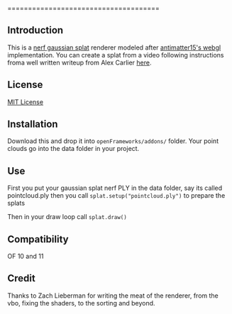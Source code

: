 =====================================

Introduction
-------------
This is a [nerf gaussian splat](https://repo-sam.inria.fr/fungraph/3d-gaussian-splatting/) renderer modeled after [antimatter15's webgl](https://github.com/antimatter15/splat) implementation.
You can create a splat from a video following instructions froma well written writeup from Alex Carlier [here](https://www.reshot.ai/3d-gaussian-splatting). 

License
-------
[MIT License](https://en.wikipedia.org/wiki/MIT_License)

Installation
------------
Download this and drop it into `openFrameworks/addons/` folder. Your point clouds go into the data folder in your project.

Use
------------

First you put your gaussian splat nerf PLY in the data folder, say its called pointcloud.ply then you call  ```splat.setup("pointcloud.ply")``` to prepare the splats

Then in your draw loop call ```splat.draw()``` 

Compatibility
------------
OF 10 and 11

Credit
------------
Thanks to Zach Lieberman for writing the meat of the renderer, from the vbo, fixing the shaders, to the sorting and beyond. 

